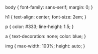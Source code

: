 body {
  font-family: sans-serif;
  margin: 0;
}

h1 {
  text-align: center;
  font-size: 2em;
}

p {
  color: #333;
  line-height: 1.5;
}

a {
  text-decoration: none;
  color: blue;
}

img {
  max-width: 100%;
  height: auto;
}
